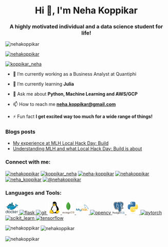 <h1 align="center">Hi 👋, I'm Neha Koppikar</h1>
<h3 align="center">A highly motivated individual and a data science student for life!</h3>

<p align="left"> <img src="https://komarev.com/ghpvc/?username=nehakoppikar&label=Profile%20views&color=0e75b6&style=flat" alt="nehakoppikar" /> </p>

<p align="left"> <a href="https://github.com/ryo-ma/github-profile-trophy"><img src="https://github-profile-trophy.vercel.app/?username=nehakoppikar" alt="nehakoppikar" /></a> </p>

<p align="left"> <a href="https://twitter.com/koppikar_neha" target="blank"><img src="https://img.shields.io/twitter/follow/koppikar_neha?logo=twitter&style=for-the-badge" alt="koppikar_neha" /></a> </p>

- 🔭 I’m currently working as a Business Analyst at Quantiphi

- 🌱 I’m currently learning **Julia**

- 💬 Ask me about **Python, Machine Learning and AWS/GCP**

- 📫 How to reach me **neha.koppikar@gmail.com**

- ⚡ Fun fact **I get excited way too much for a wide range of things!**

### Blogs posts
<!-- BLOG-POST-LIST:START -->
- [My experience at MLH Local Hack Day: Build](https://dev.to/nehakoppikar/my-experience-at-mlh-local-hack-day-build-55p7)
- [Understanding MLH and what Local Hack Day: Build is about](https://dev.to/nehakoppikar/understanding-mlh-and-local-hack-day-build-is-about-3f1b)
<!-- BLOG-POST-LIST:END -->

<h3 align="left">Connect with me:</h3>
<p align="left">
<a href="https://dev.to/nehakoppikar" target="blank"><img align="center" src="https://cdn.jsdelivr.net/npm/simple-icons@3.0.1/icons/dev-dot-to.svg" alt="nehakoppikar" height="30" width="40" /></a>
<a href="https://twitter.com/koppikar_neha" target="blank"><img align="center" src="https://cdn.jsdelivr.net/npm/simple-icons@3.0.1/icons/twitter.svg" alt="koppikar_neha" height="30" width="40" /></a>
<a href="https://linkedin.com/in/neha-koppikar" target="blank"><img align="center" src="https://cdn.jsdelivr.net/npm/simple-icons@3.0.1/icons/linkedin.svg" alt="neha-koppikar" height="30" width="40" /></a>
<a href="https://kaggle.com/nehakoppikar" target="blank"><img align="center" src="https://cdn.jsdelivr.net/npm/simple-icons@3.0.1/icons/kaggle.svg" alt="nehakoppikar" height="30" width="40" /></a>
<a href="https://instagram.com/neha_koppikar" target="blank"><img align="center" src="https://cdn.jsdelivr.net/npm/simple-icons@3.0.1/icons/instagram.svg" alt="neha_koppikar" height="30" width="40" /></a>
<a href="https://medium.com/@nehakoppikar" target="blank"><img align="center" src="https://cdn.jsdelivr.net/npm/simple-icons@3.0.1/icons/medium.svg" alt="@nehakoppikar" height="30" width="40" /></a>
</p>

<h3 align="left">Languages and Tools:</h3>
<p align="left"> <a href="https://www.docker.com/" target="_blank"> <img src="https://raw.githubusercontent.com/devicons/devicon/master/icons/docker/docker-original-wordmark.svg" alt="docker" width="40" height="40"/> </a> <a href="https://flask.palletsprojects.com/" target="_blank"> <img src="https://www.vectorlogo.zone/logos/pocoo_flask/pocoo_flask-icon.svg" alt="flask" width="40" height="40"/> </a> <a href="https://git-scm.com/" target="_blank"> <img src="https://www.vectorlogo.zone/logos/git-scm/git-scm-icon.svg" alt="git" width="40" height="40"/> </a> <a href="https://www.linux.org/" target="_blank"> <img src="https://raw.githubusercontent.com/devicons/devicon/master/icons/linux/linux-original.svg" alt="linux" width="40" height="40"/> </a> <a href="https://www.mongodb.com/" target="_blank"> <img src="https://raw.githubusercontent.com/devicons/devicon/master/icons/mongodb/mongodb-original-wordmark.svg" alt="mongodb" width="40" height="40"/> </a> <a href="https://www.mysql.com/" target="_blank"> <img src="https://raw.githubusercontent.com/devicons/devicon/master/icons/mysql/mysql-original-wordmark.svg" alt="mysql" width="40" height="40"/> </a> <a href="https://opencv.org/" target="_blank"> <img src="https://www.vectorlogo.zone/logos/opencv/opencv-icon.svg" alt="opencv" width="40" height="40"/> </a> <a href="https://www.postgresql.org" target="_blank"> <img src="https://raw.githubusercontent.com/devicons/devicon/master/icons/postgresql/postgresql-original-wordmark.svg" alt="postgresql" width="40" height="40"/> </a> <a href="https://www.python.org" target="_blank"> <img src="https://raw.githubusercontent.com/devicons/devicon/master/icons/python/python-original.svg" alt="python" width="40" height="40"/> </a> <a href="https://pytorch.org/" target="_blank"> <img src="https://www.vectorlogo.zone/logos/pytorch/pytorch-icon.svg" alt="pytorch" width="40" height="40"/> </a> <a href="https://scikit-learn.org/" target="_blank"> <img src="https://upload.wikimedia.org/wikipedia/commons/0/05/Scikit_learn_logo_small.svg" alt="scikit_learn" width="40" height="40"/> </a> <a href="https://www.tensorflow.org" target="_blank"> <img src="https://www.vectorlogo.zone/logos/tensorflow/tensorflow-icon.svg" alt="tensorflow" width="40" height="40"/> </a> </p>

<p><img align="left" src="https://github-readme-stats.vercel.app/api/top-langs?username=nehakoppikar&show_icons=true&locale=en&layout=compact" alt="nehakoppikar" /></p>

<p>&nbsp;<img align="center" src="https://github-readme-stats.vercel.app/api?username=nehakoppikar&show_icons=true&locale=en" alt="nehakoppikar" /></p>

<p><img align="center" src="https://github-readme-streak-stats.herokuapp.com/?user=nehakoppikar&" alt="nehakoppikar" /></p>

